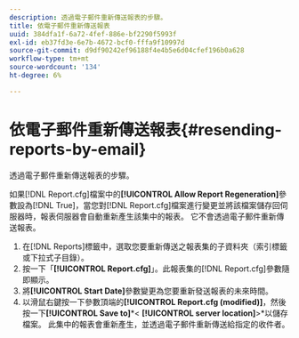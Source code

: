 ```yaml
---
description: 透過電子郵件重新傳送報表的步驟。
title: 依電子郵件重新傳送報表
uuid: 384dfa1f-6a72-4fef-886e-bf2290f5993f
exl-id: eb37fd3e-6e7b-4672-bcf0-fffa9f10997d
source-git-commit: d9df90242ef96188f4e4b5e6d04cfef196b0a628
workflow-type: tm+mt
source-wordcount: '134'
ht-degree: 6%

---
```


# 依電子郵件重新傳送報表{#resending-reports-by-email}

透過電子郵件重新傳送報表的步驟。

如果[!DNL Report.cfg]檔案中的&#x200B;**[!UICONTROL Allow Report Regeneration]**&#x200B;參數設為[!DNL True]，當您對[!DNL Report.cfg]檔案進行變更並將該檔案儲存回伺服器時，報表伺服器會自動重新產生該集中的報表。 它不會透過電子郵件重新傳送報表。

1. 在[!DNL Reports]標籤中，選取您要重新傳送之報表集的子資料夾（索引標籤或下拉式子目錄）。
1. 按一下「**[!UICONTROL Report.cfg]**」。此報表集的[!DNL Report.cfg]參數隨即顯示。
1. 將&#x200B;**[!UICONTROL Start Date]**&#x200B;參數變更為您要重新發送報表的未來時間。
1. 以滑鼠右鍵按一下參數頂端的&#x200B;**[!UICONTROL Report.cfg (modified)]**，然後按一下&#x200B;**[!UICONTROL Save to]***&lt; **[!UICONTROL server location]**>*以儲存檔案。
此集中的報表會重新產生，並透過電子郵件重新傳送給指定的收件者。
